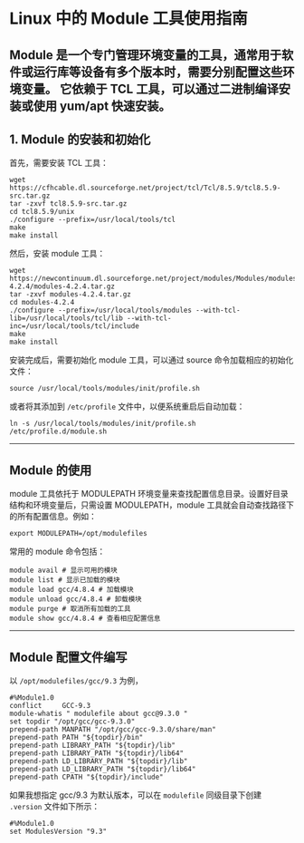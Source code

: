 
# Linux 中的 Module 工具使用指南

Module 是一个专门管理环境变量的工具，通常用于软件或运行库等设备有多个版本时，需要分别配置这些环境变量。
它依赖于 TCL 工具，可以通过二进制编译安装或使用 yum/apt 快速安装。
---

## 1. Module 的安装和初始化

首先，需要安装 TCL 工具：
```
wget https://cfhcable.dl.sourceforge.net/project/tcl/Tcl/8.5.9/tcl8.5.9-src.tar.gz
tar -zxvf tcl8.5.9-src.tar.gz
cd tcl8.5.9/unix
./configure --prefix=/usr/local/tools/tcl
make
make install
```
然后，安装 module 工具：
```
wget https://newcontinuum.dl.sourceforge.net/project/modules/Modules/modules-4.2.4/modules-4.2.4.tar.gz
tar -zxvf modules-4.2.4.tar.gz
cd modules-4.2.4
./configure --prefix=/usr/local/tools/modules --with-tcl-lib=/usr/local/tools/tcl/lib --with-tcl-inc=/usr/local/tools/tcl/include
make
make install
```
安装完成后，需要初始化 module 工具，可以通过 source 命令加载相应的初始化文件：
```
source /usr/local/tools/modules/init/profile.sh
```
或者将其添加到 `/etc/profile` 文件中，以便系统重启后自动加载：
```
ln -s /usr/local/tools/modules/init/profile.sh /etc/profile.d/module.sh
```
---

## Module 的使用

module 工具依托于 MODULEPATH 环境变量来查找配置信息目录。设置好目录结构和环境变量后，只需设置 MODULEPATH，module 工具就会自动查找路径下的所有配置信息。例如：
```
export MODULEPATH=/opt/modulefiles
```
常用的 module 命令包括：
```
module avail # 显示可用的模块
module list # 显示已加载的模块
module load gcc/4.8.4 # 加载模块
module unload gcc/4.8.4 # 卸载模块
module purge # 取消所有加载的工具
module show gcc/4.8.4 # 查看相应配置信息
```

---

## Module 配置文件编写

以 `/opt/modulefiles/gcc/9.3` 为例，
```
#%Module1.0
conflict     GCC-9.3
module-whatis " modulefile about gcc@9.3.0 "
set topdir "/opt/gcc/gcc-9.3.0"
prepend-path MANPATH "/opt/gcc/gcc-9.3.0/share/man"
prepend-path PATH "${topdir}/bin"
prepend-path LIBRARY_PATH "${topdir}/lib"
prepend-path LIBRARY_PATH "${topdir}/lib64"
prepend-path LD_LIBRARY_PATH "${topdir}/lib"
prepend-path LD_LIBRARY_PATH "${topdir}/lib64"
prepend-path CPATH "${topdir}/include"
```

如果我想指定 gcc/9.3 为默认版本，可以在 `modulefile` 同级目录下创建 `.version` 文件如下所示：
```
#%Module1.0
set ModulesVersion "9.3"
```
